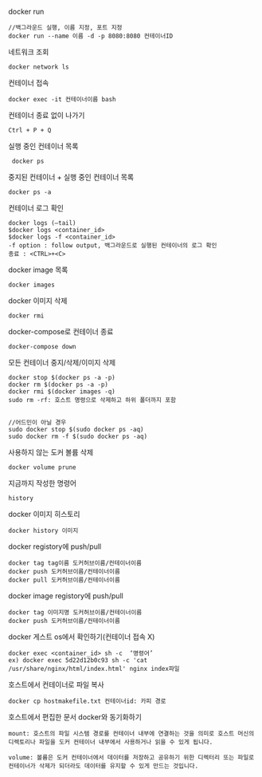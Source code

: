 docker run

    //백그라운드 실행, 이름 지정, 포트 지정 
    docker run --name 이름 -d -p 8080:8080 컨테이너ID

네트워크 조회

    docker network ls

컨테이너 접속
  
    docker exec -it 컨테이너이름 bash

컨테이너 종료 없이 나가기

    Ctrl + P + Q

실행 중인 컨테이너 목록

     docker ps

중지된 컨테이너 + 실행 중인 컨테이너 목록

    docker ps -a
    

컨테이너 로그 확인

    docker logs (—tail)
    $docker logs <container_id>
    $docker logs -f <container_id>
    -f option : follow output, 백그라운드로 실행된 컨테이너의 로그 확인
    종료 : <CTRL>+<C>

docker image 목록

    docker images

docker 이미지 삭제

    docker rmi 

docker-compose로 컨테이너 종료

    docker-compose down

모든 컨테이너 중지/삭제/이미지 삭제

    docker stop $(docker ps -a -p)
    docker rm $(docker ps -a -p)
    docker rmi $(docker images -q)
    sudo rm -rf: 호스트 명령으로 삭제하고 하위 폴더까지 포함   


    //어드민이 아닐 경우
    sudo docker stop $(sudo docker ps -aq)
    sudo docker rm -f $(sudo docker ps -aq)

사용하지 않는 도커 볼륨 삭제

    docker volume prune

지금까지 작성한 명령어 

    history

docker 이미지 히스토리 

    docker history 이미지

docker registory에 push/pull

    docker tag tag이름 도커허브이름/컨테이너이름
    docker push 도커허브이름/컨테이너이름
    docker pull 도커허브이름/컨테이너이름

docker image registory에 push/pull

    docker tag 이미지명 도커허브이름/컨테이너이름
    docker push 도커허브이름/컨테이너이름

docker 게스트 os에서 확인하기(컨테이너 접속 X)

    docker exec <container_id> sh -c  ‘명령어’
    ex) docker exec 5d22d12b0c93 sh -c 'cat /usr/share/nginx/html/index.html' nginx index파일

호스트에서 컨테이너로 파일 복사

    docker cp hostmakefile.txt 컨테이너id: 카피 경로

호스트에서 편집한 문서 docker와 동기화하기

    mount: 호스트의 파일 시스템 경로를 컨테이너 내부에 연결하는 것을 의미로 호스트 머신의 디렉토리나 파일을 도커 컨테이너 내부에서 사용하거나 읽을 수 있게 됩니다.

    volume: 볼륨은 도커 컨테이너에서 데이터를 저장하고 공유하기 위한 디렉터리 또는 파일로 컨테이너가 삭제가 되더라도 데이터를 유지할 수 있게 만드는 것입니다. 
    
    
    
